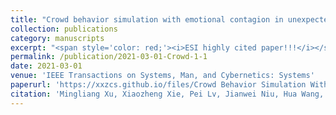 ```yaml
---
title: "Crowd behavior simulation with emotional contagion in unexpected multihazard situations"
collection: publications
category: manuscripts
excerpt: "<span style='color: red;'><i>ESI highly cited paper!!!</i></span>"
permalink: /publication/2021-03-01-Crowd-1-1
date: 2021-03-01
venue: 'IEEE Transactions on Systems, Man, and Cybernetics: Systems'
paperurl: 'https://xxzcs.github.io/files/Crowd Behavior Simulation With Emotional Contagion in Unexpected Multihazard Situations.pdf'
citation: 'Mingliang Xu, Xiaozheng Xie, Pei Lv, Jianwei Niu, Hua Wang, Chaochao Li, Ruijie Zhu, Zhigang Deng, Bing Zhou. (2021). &quot;Crowd behavior simulation with emotional contagion in unexpected multihazard situations.&quot; <i>IEEE Transactions on Systems, Man, and Cybernetics: Systems</i>. 51(3): 1567-1581.'
---
```

